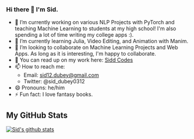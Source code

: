 ### Hi there 👋 I'm Sid.

- 🔭 I’m currently working on various NLP Projects with PyTorch and teaching Machine Learning to students at my high school! I'm also spending a lot of time writing my college apps :).
- 🌱 I’m currently learning Julia, Video Editing, and Animation with Manim.
- 👯 I’m looking to collaborate on Machine Learning Projects and Web Apps. As long as it is interesting, I'm happy to collaborate.
- 💬 You can read up on my work here: [Sidd Codes](https://www.siddcodes.com/)
- 📫 How to reach me:
  - Email: sid12.dubey@gmail.com
  - Twitter: @sid_dubey0312
- 😄 Pronouns: he/him
- ⚡ Fun fact: I love fantasy books.

## My GitHub Stats

[![Sid's github stats](https://github-readme-stats.vercel.app/api?username=siddhantdubey)](https://github.com/anuraghazra/github-readme-stats)

